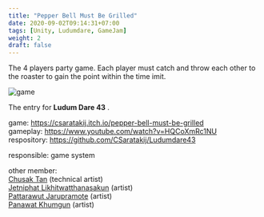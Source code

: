 ```yaml
---
title: "Pepper Bell Must Be Grilled"
date: 2020-09-02T09:14:31+07:00
tags: [Unity, Ludumdare, GameJam]
weight: 2
draft: false
---
```


The 4 players party game. Each player must catch and throw each other to the roaster to gain the point within the time imit.

![game](/img/pb-intro.png)

<!--more-->

The entry for __Ludum Dare 43__ .

game: https://csaratakij.itch.io/pepper-bell-must-be-grilled \
gameplay: https://www.youtube.com/watch?v=HQCoXmRc1NU \
respository: https://github.com/CSaratakij/Ludumdare43

responsible: game system

other member: \
[Chusak Tan](mailto:chusak_saetan@hotmail.com) (technical artist) \
[Jetniphat Likhitwatthanasakun](mailto:jetniphatoat@gmail.com) (artist) \
[Pattarawut Jarupramote](mailto:jmpt.pattarawut@gmail.com) (artist) \
[Panawat Khumgun](mailto:chikakito39@gmail.com) (artist)

